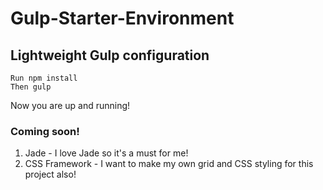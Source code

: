 # Gulp-Starter-Environment

## Lightweight Gulp configuration

    Run npm install
    Then gulp

Now you are up and running!

### Coming soon!
1. Jade - I love Jade so it's a must for me!
2. CSS Framework - I want to make my own grid and CSS styling for this project also!
